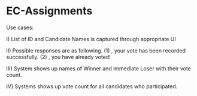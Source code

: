 # EC-Assignments
Use cases:

I) List of ID and Candidate Names is captured through appropriate UI

II) Possible responses are as following.
(1) <student-id>, your vote has been recorded successfully.
(2) <student-id>, you have already voted!

III) System shows up names of Winner and immediate Loser with their vote count.

IV) Systems shows up vote count for all candidates who participated.
